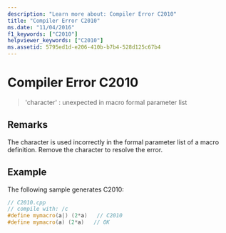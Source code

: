 ```yaml
---
description: "Learn more about: Compiler Error C2010"
title: "Compiler Error C2010"
ms.date: "11/04/2016"
f1_keywords: ["C2010"]
helpviewer_keywords: ["C2010"]
ms.assetid: 5795ed1d-e206-410b-b7b4-528d125c67b4
---
```

# Compiler Error C2010

> 'character' : unexpected in macro formal parameter list

## Remarks

The character is used incorrectly in the formal parameter list of a macro definition. Remove the character to resolve the error.

## Example

The following sample generates C2010:

```cpp
// C2010.cpp
// compile with: /c
#define mymacro(a|) (2*a)   // C2010
#define mymacro(a) (2*a)   // OK
```
